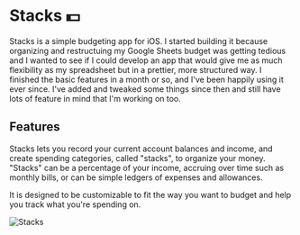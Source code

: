 # Stacks 💵

Stacks is a simple budgeting app for iOS. I started building it because organizing and restructuing my Google Sheets budget was getting tedious and I wanted to see if I could develop an app that would give me as much flexibility as my spreadsheet but in a prettier, more structured way. I finished the basic features in a month or so, and I've been happily using it ever since. I've added and tweaked some things since then and still have lots of feature in mind that I'm working on too. 

## Features
Stacks lets you record your current account balances and income, and create spending categories, called "stacks", to organize your money. "Stacks" can be a percentage of your income, accruing over time such as monthly bills, or can be simple ledgers of expenses and allowances.

It is designed to be customizable to fit the way you want to budget and help you track what you're spending on.

![Stacks](https://github.com/user-attachments/assets/e87efdee-e524-48b5-b9cd-a34c6ff78a56)
